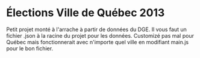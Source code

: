 Élections Ville de Québec 2013
===================

Petit projet monté à l'arrache à partir de données du DGE.
Il vous faut un fichier .json à la racine du projet pour les données.
Customizé pas mal pour Québec mais fonctionnerait avec n'importe quel ville en modifiant main.js pour le bon fichier.
